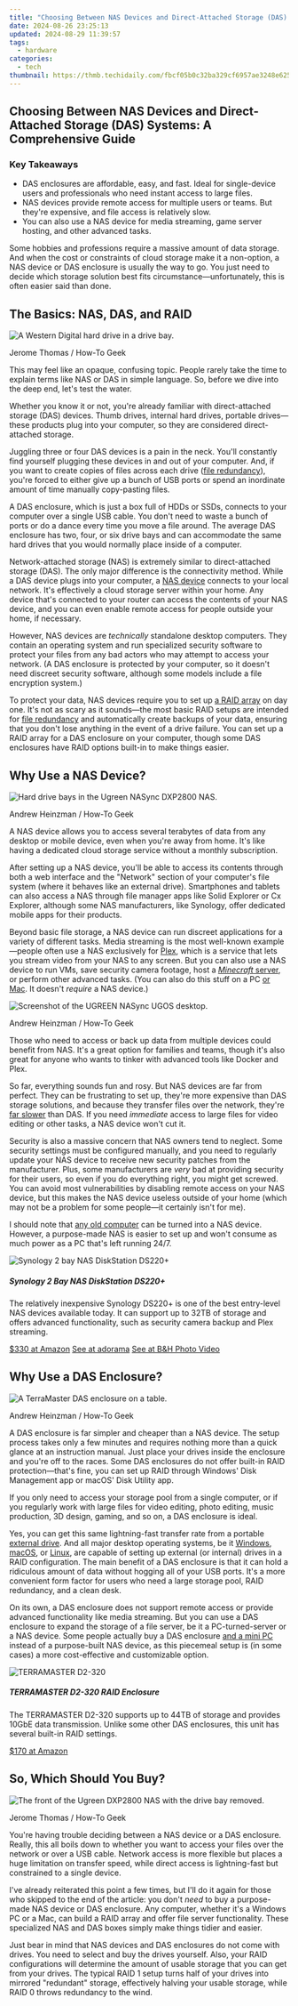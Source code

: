 ```yaml
---
title: "Choosing Between NAS Devices and Direct-Attached Storage (DAS) Systems: A Comprehensive Guide"
date: 2024-08-26 23:25:13
updated: 2024-08-29 11:39:57
tags:
  - hardware
categories:
  - tech
thumbnail: https://thmb.techidaily.com/fbcf05b0c32ba329cf6957ae3248e625c39ba58c1a53bbe9519d95b22a1c1295.jpg
---
```


## Choosing Between NAS Devices and Direct-Attached Storage (DAS) Systems: A Comprehensive Guide

### Key Takeaways

* DAS enclosures are affordable, easy, and fast. Ideal for single-device users and professionals who need instant access to large files.
* NAS devices provide remote access for multiple users or teams. But they're expensive, and file access is relatively slow.
* You can also use a NAS device for media streaming, game server hosting, and other advanced tasks.

 Some hobbies and professions require a massive amount of data storage. And when the cost or constraints of cloud storage make it a non-option, a NAS device or DAS enclosure is usually the way to go. You just need to decide which storage solution best fits circumstance—unfortunately, this is often easier said than done.

##  The Basics: NAS, DAS, and RAID

![A Western Digital hard drive in a drive bay.](https://static1.howtogeekimages.com/wordpress/wp-content/uploads/2024/06/53573245886_a3cf37b8a9_o.jpg) 

Jerome Thomas / How-To Geek

 This may feel like an opaque, confusing topic. People rarely take the time to explain terms like NAS or DAS in simple language. So, before we dive into the deep end, let's test the water.

 Whether you know it or not, you're already familiar with direct-attached storage (DAS) devices. Thumb drives, internal hard drives, portable drives—these products plug into your computer, so they are considered direct-attached storage.

 Juggling three or four DAS devices is a pain in the neck. You'll constantly find yourself plugging these devices in and out of your computer. And, if you want to create copies of files across each drive ([file redundancy](https://some-skills.techidaily.com/2024-approved-unlocking-spotify-promotion-potential/)), you're forced to either give up a bunch of USB ports or spend an inordinate amount of time manually copy-pasting files.

 A DAS enclosure, which is just a box full of HDDs or SSDs, connects to your computer over a single USB cable. You don't need to waste a bunch of ports or do a dance every time you move a file around. The average DAS enclosure has two, four, or six drive bays and can accommodate the same hard drives that you would normally place inside of a computer.

 Network-attached storage (NAS) is extremely similar to direct-attached storage (DAS). The only major difference is the connectivity method. While a DAS device plugs into your computer, a [NAS device](https://screen-mirror.techidaily.com/8-best-apps-for-screen-mirroring-nokia-g22-pc-drfone-by-drfone-android/) connects to your local network. It's effectively a cloud storage server within your home. Any device that's connected to your router can access the contents of your NAS device, and you can even enable remote access for people outside your home, if necessary.

 However, NAS devices are _technically_ standalone desktop computers. They contain an operating system and run specialized security software to protect your files from any bad actors who may attempt to access your network. (A DAS enclosure is protected by your computer, so it doesn't need discreet security software, although some models include a file encryption system.)

 To protect your data, NAS devices require you to set up [a RAID array](https://blog-min.techidaily.com/how-to-transfer-apps-from-honor-magic-5-lite-to-another-drfone-by-drfone-transfer-from-android-transfer-from-android/) on day one. It's not as scary as it sounds—the most basic RAID setups are intended for [file redundancy](https://some-skills.techidaily.com/2024-approved-unlocking-spotify-promotion-potential/) and automatically create backups of your data, ensuring that you don't lose anything in the event of a drive failure. You can set up a RAID array for a DAS enclosure on your computer, though some DAS enclosures have RAID options built-in to make things easier.

##  Why Use a NAS Device?

![Hard drive bays in the Ugreen NASync DXP2800 NAS.](https://static1.howtogeekimages.com/wordpress/wp-content/uploads/2024/06/53602185596_fab920826e_o.jpg) 

Andrew Heinzman / How-To Geek

 A NAS device allows you to access several terabytes of data from any desktop or mobile device, even when you're away from home. It's like having a dedicated cloud storage service without a monthly subscription.

 After setting up a NAS device, you'll be able to access its contents through both a web interface and the "Network" section of your computer's file system (where it behaves like an external drive). Smartphones and tablets can also access a NAS through file manager apps like Solid Explorer or Cx Explorer, although some NAS manufacturers, like Synology, offer dedicated mobile apps for their products.

 Beyond basic file storage, a NAS device can run discreet applications for a variety of different tasks. Media streaming is the most well-known example—people often use a NAS exclusively for [Plex](https://android-pokemon-go.techidaily.com/reasons-why-pokemon-gps-does-not-work-on-tecno-phantom-v-flip-drfone-by-drfone-virtual-android/), which is a service that lets you stream video from your NAS to any screen. But you can also use a NAS device to run VMs, save security camera footage, host a [_Minecraft_ server](https://facebook-video-footage.techidaily.com/updated-how-to-remove-black-bars-from-youtube-videos/), or perform other advanced tasks. (You can also do this stuff on a PC [or Mac](https://twitter-videos.techidaily.com/new-in-2024-the-complete-guide-to-tweeting-visual-content-in-form-of-customized-gifs/). It doesn't _require_ a NAS device.)

![Screenshot of the UGREEN NASync UGOS desktop.](https://static1.howtogeekimages.com/wordpress/wp-content/uploads/2024/04/6.jpg) 

Andrew Heinzman / How-To Geek

 Those who need to access or back up data from multiple devices could benefit from NAS. It's a great option for families and teams, though it's also great for anyone who wants to tinker with advanced tools like Docker and Plex.

 So far, everything sounds fun and rosy. But NAS devices are far from perfect. They can be frustrating to set up, they're more expensive than DAS storage solutions, and because they transfer files over the network, they're [far slower](https://buynow-help.techidaily.com/email-wars-unraveling-the-benefits-of-outlook-and-gmail-for-your-usage/) than DAS. If you need _immediate_ access to large files for video editing or other tasks, a NAS device won't cut it.

 Security is also a massive concern that NAS owners tend to neglect. Some security settings must be configured manually, and you need to regularly update your NAS device to receive new security patches from the manufacturer. Plus, some manufacturers are _very_ bad at providing security for their users, so even if you do everything right, you might get screwed. You can avoid most vulnerabilities by disabling remote access on your NAS device, but this makes the NAS device useless outside of your home (which may not be a problem for some people—it certainly isn't for me).

 I should note that [any old computer](https://www.xda-developers.com/how-turn-old-pc-into-nas/) can be turned into a NAS device. However, a purpose-made NAS is easier to set up and won't consume as much power as a PC that's left running 24/7.

![Synology 2 bay NAS DiskStation DS220+](https://static1.howtogeekimages.com/wordpress/wp-content/uploads/2023/10/synology-2-bay-nas-diskstation-ds220.png) 

#####  Synology 2 Bay NAS DiskStation DS220+

The relatively inexpensive Synology DS220+ is one of the best entry-level NAS devices available today. It can support up to 32TB of storage and offers advanced functionality, such as security camera backup and Plex streaming.

[$330 at Amazon](https://www.amazon.com/Synology-Bay-DiskStation-DS220-Diskless/dp/B087ZCBWFH?tag=hotoge-20&ascsubtag=UUhtgUeUpU2003540&asc%5Frefurl=https%3A%2F%2Fwww.howtogeek.com%2Fnas-device-vs-das-enclosure-which-should-you-buy%2F&asc%5Fcampaign=Evergreen) [See at adorama](https://adorama.rfvk.net/c/156932/51926/1036?subId1=UUhtgUeUpU2003540&subId2=ehtg&u=https%3A%2F%2Fwww.adorama.com%2Fsyds220p.html) [See at B&H Photo Video](https://www.bhphotovideo.com/c/product/1781611-REG/synology%5F2%5Fbay%5Fdiskstation%5Fds224%5Fcompact.html/BI/22163/KBID/28708/SID/UUhtgUeUpU2003540) 

##  Why Use a DAS Enclosure?

![A TerraMaster DAS enclosure on a table.](https://static1.howtogeekimages.com/wordpress/wp-content/uploads/2024/06/26.jpg) 

Andrew Heinzman / How-To Geek

 A DAS enclosure is far simpler and cheaper than a NAS device. The setup process takes only a few minutes and requires nothing more than a quick glance at an instruction manual. Just place your drives inside the enclosure and you're off to the races. Some DAS enclosures do not offer built-in RAID protection—that's fine, you can set up RAID through Windows' Disk Management app or macOS' Disk Utility app.

 If you only need to access your storage pool from a single computer, or if you regularly work with large files for video editing, photo editing, music production, 3D design, gaming, and so on, a DAS enclosure is ideal.

 Yes, you can get this same lightning-fast transfer rate from a portable [external drive](https://instagram-videos.techidaily.com/new-understanding-and-executing-photo-gender-modification-across-platforms-for-2024/). And all major desktop operating systems, be it [Windows](https://www.pcworld.com/article/535854/raid-12.html), [macOS](https://support.apple.com/guide/disk-utility/create-a-disk-set-dskua23150fd/mac), or [Linux](https://raid.wiki.kernel.org/index.php/RAID%5Fsetup), are capable of setting up external (or internal) drives in a RAID configuration. The main benefit of a DAS enclosure is that it can hold a ridiculous amount of data without hogging all of your USB ports. It's a more convenient form factor for users who need a large storage pool, RAID redundancy, and a clean desk.

 On its own, a DAS enclosure does not support remote access or provide advanced functionality like media streaming. But you can use a DAS enclosure to expand the storage of a file server, be it a PC-turned-server or a NAS device. Some people actually buy a DAS enclosure [and a mini PC](https://www.xda-developers.com/how-used-mini-pc-nas/) instead of a purpose-built NAS device, as this piecemeal setup is (in some cases) a more cost-effective and customizable option.

![TERRAMASTER D2-320](https://static1.howtogeekimages.com/wordpress/wp-content/uploads/2024/06/51yvsnas6tl-_ac_sl1500_.jpg) 

#####  TERRAMASTER D2-320 RAID Enclosure

The TERRAMASTER D2-320 supports up to 44TB of storage and provides 10GbE data transmission. Unlike some other DAS enclosures, this unit has several built-in RAID settings.

[$170 at Amazon](https://www.amazon.com/TERRAMASTER-D2-320-USB-RAID-Enclosure/dp/B0C8GCZP5K/?tag=hotoge-20&ascsubtag=UUhtgUeUpU2003540&asc%5Frefurl=https%3A%2F%2Fwww.howtogeek.com%2Fnas-device-vs-das-enclosure-which-should-you-buy%2F&asc%5Fcampaign=Evergreen) 

##  So, Which Should You Buy?

![The front of the Ugreen DXP2800 NAS with the drive bay removed.](https://static1.howtogeekimages.com/wordpress/wp-content/uploads/2024/06/53572385702_90d5bc6414_o.jpg) 

Jerome Thomas / How-To Geek

 You're having trouble deciding between a NAS device or a DAS enclosure. Really, this all boils down to whether you want to access your files over the network or over a USB cable. Network access is more flexible but places a huge limitation on transfer speed, while direct access is lightning-fast but constrained to a single device.

 I've already reiterated this point a few times, but I'll do it again for those who skipped to the end of the article: you don't _need_ to buy a purpose-made NAS device or DAS enclosure. Any computer, whether it's a Windows PC or a Mac, can build a RAID array and offer file server functionality. These specialized NAS and DAS boxes simply make things tidier and easier.

 Just bear in mind that NAS devices and DAS enclosures do not come with drives. You need to select and buy the drives yourself. Also, your RAID configurations will determine the amount of usable storage that you can get from your drives. The typical RAID 1 setup turns half of your drives into mirrored "redundant" storage, effectively halving your usable storage, while RAID 0 throws redundancy to the wind.

<ins class="adsbygoogle"
     style="display:block"
     data-ad-format="autorelaxed"
     data-ad-client="ca-pub-7571918770474297"
     data-ad-slot="1223367746"></ins>



<ins class="adsbygoogle"
     style="display:block"
     data-ad-client="ca-pub-7571918770474297"
     data-ad-slot="8358498916"
     data-ad-format="auto"
     data-full-width-responsive="true"></ins>
